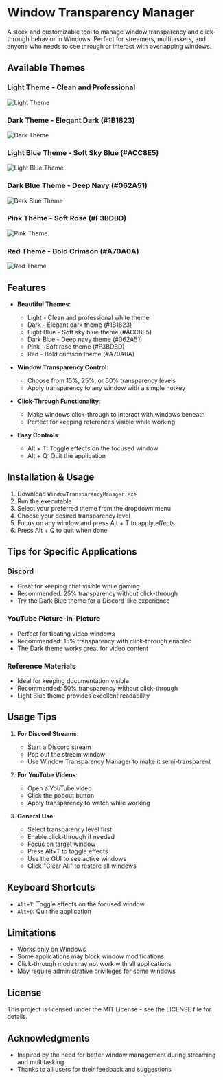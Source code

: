 # Window Transparency Manager

A sleek and customizable tool to manage window transparency and click-through behavior in Windows. Perfect for streamers, multitaskers, and anyone who needs to see through or interact with overlapping windows.

## Available Themes

### Light Theme - Clean and Professional
![Light Theme](images/light.png)

### Dark Theme - Elegant Dark (#1B1823)
![Dark Theme](images/dark.png)

### Light Blue Theme - Soft Sky Blue (#ACC8E5)
![Light Blue Theme](images/light_blue.png)

### Dark Blue Theme - Deep Navy (#062A51)
![Dark Blue Theme](images/dark_blue.png)

### Pink Theme - Soft Rose (#F3BDBD)
![Pink Theme](images/pink.png)

### Red Theme - Bold Crimson (#A70A0A)
![Red Theme](images/red.png)

## Features

- **Beautiful Themes**: 
  - Light - Clean and professional white theme
  - Dark - Elegant dark theme (#1B1823)
  - Light Blue - Soft sky blue theme (#ACC8E5)
  - Dark Blue - Deep navy theme (#062A51)
  - Pink - Soft rose theme (#F3BDBD)
  - Red - Bold crimson theme (#A70A0A)

- **Window Transparency Control**: 
  - Choose from 15%, 25%, or 50% transparency levels
  - Apply transparency to any window with a simple hotkey

- **Click-Through Functionality**: 
  - Make windows click-through to interact with windows beneath
  - Perfect for keeping references visible while working

- **Easy Controls**:
  - Alt + T: Toggle effects on the focused window
  - Alt + Q: Quit the application

## Installation & Usage

1. Download `WindowTransparencyManager.exe`
2. Run the executable
3. Select your preferred theme from the dropdown menu
4. Choose your desired transparency level
5. Focus on any window and press Alt + T to apply effects
6. Press Alt + Q to quit when done

## Tips for Specific Applications

### Discord
- Great for keeping chat visible while gaming
- Recommended: 25% transparency without click-through
- Try the Dark Blue theme for a Discord-like experience

### YouTube Picture-in-Picture
- Perfect for floating video windows
- Recommended: 15% transparency with click-through enabled
- The Dark theme works great for video content

### Reference Materials
- Ideal for keeping documentation visible
- Recommended: 50% transparency without click-through
- Light Blue theme provides excellent readability

## Usage Tips

1. **For Discord Streams**:
   - Start a Discord stream
   - Pop out the stream window
   - Use Window Transparency Manager to make it semi-transparent

2. **For YouTube Videos**:
   - Open a YouTube video
   - Click the popout button
   - Apply transparency to watch while working

3. **General Use**:
   - Select transparency level first
   - Enable click-through if needed
   - Focus on target window
   - Press Alt+T to toggle effects
   - Use the GUI to see active windows
   - Click "Clear All" to restore all windows

## Keyboard Shortcuts

- `Alt+T`: Toggle effects on the focused window
- `Alt+Q`: Quit the application

## Limitations

- Works only on Windows
- Some applications may block window modifications
- Click-through mode may not work with all applications
- May require administrative privileges for some windows

## License

This project is licensed under the MIT License - see the LICENSE file for details.

## Acknowledgments

- Inspired by the need for better window management during streaming and multitasking
- Thanks to all users for their feedback and suggestions 